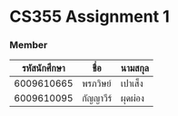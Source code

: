 # CS355 Assignment 1
### Member
| รหัสนักศึกษา | ชื่อ | นามสกุล |
| --- | ---| --- |
| 6009610665 | พรภวิษย์ | เปาเส็ง |
| 6009610095 | กัญญาวีร์ | ผุดผ่อง |
